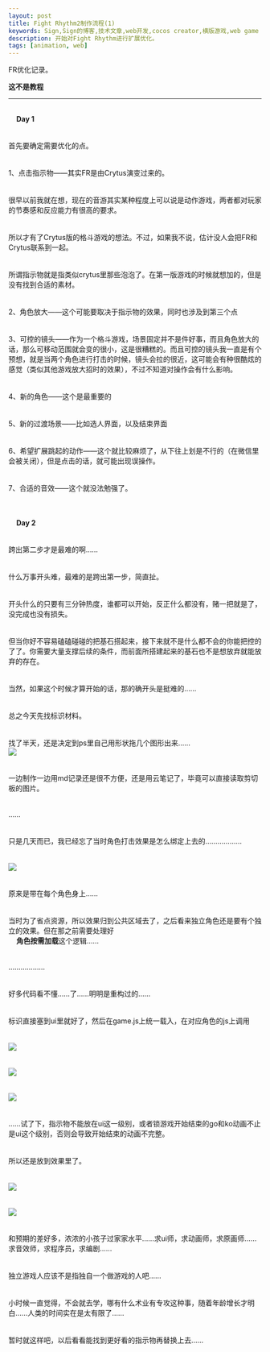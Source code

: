 ```yaml
---
layout: post
title: Fight Rhythm2制作流程(1)
keywords: Sign,Sign的博客,技术文章,web开发,cocos creator,横版游戏,web game
description: 开始对Fight Rhythm进行扩展优化。
tags: [animation, web]
---
```


FR优化记录。

**这不是教程**

--------

<div class="editor-area" id="noteIFrameContent">
  <div style="white-space: pre-wrap;" yne-bulb-block="paragraph">
    <span style="font-weight:bold;">Day 1</span></div>
  <div style="white-space: pre-wrap;" yne-bulb-block="paragraph">
    <br></div>
  <div style="white-space: pre-wrap;" yne-bulb-block="paragraph">首先要确定需要优化的点。</div>
  <div style="white-space: pre-wrap;" yne-bulb-block="paragraph">
    <br></div>
  <div style="white-space: pre-wrap;" yne-bulb-block="paragraph">1、点击指示物——其实FR是由Crytus演变过来的。</div>
  <div style="white-space: pre-wrap;" yne-bulb-block="paragraph">
    <br></div>
  <div style="white-space: pre-wrap;" yne-bulb-block="paragraph">很早以前我就在想，现在的音游其实某种程度上可以说是动作游戏，两者都对玩家的节奏感和反应能力有很高的要求。</div>
  <div style="white-space: pre-wrap;" yne-bulb-block="paragraph">
    <br></div>
  <div style="white-space: pre-wrap;" yne-bulb-block="paragraph">所以才有了Crytus版的格斗游戏的想法。不过，如果我不说，估计没人会把FR和Crytus联系到一起。</div>
  <div style="white-space: pre-wrap;" yne-bulb-block="paragraph">
    <br></div>
  <div style="white-space: pre-wrap;" yne-bulb-block="paragraph">所谓指示物就是指类似crytus里那些泡泡了。在第一版游戏的时候就想加的，但是没有找到合适的素材。</div>
  <div style="white-space: pre-wrap;" yne-bulb-block="paragraph">
    <br></div>
  <div style="white-space: pre-wrap;" yne-bulb-block="paragraph">2、角色放大——这个可能要取决于指示物的效果，同时也涉及到第三个点</div>
  <div style="white-space: pre-wrap;" yne-bulb-block="paragraph">
    <br></div>
  <div style="white-space: pre-wrap;" yne-bulb-block="paragraph">3、可控的镜头——作为一个格斗游戏，场景固定并不是件好事，而且角色放大的话，那么可移动范围就会变的很小，这是很糟糕的。而且可控的镜头我一直是有个预想，就是当两个角色进行打击的时候，镜头会拉的很近，这可能会有种很酷炫的感觉（类似其他游戏放大招时的效果），不过不知道对操作会有什么影响。</div>
  <div style="white-space: pre-wrap;" yne-bulb-block="paragraph">
    <br></div>
  <div style="white-space: pre-wrap;" yne-bulb-block="paragraph">4、新的角色——这个是最重要的</div>
  <div style="white-space: pre-wrap;" yne-bulb-block="paragraph">
    <br></div>
  <div style="white-space: pre-wrap;" yne-bulb-block="paragraph">5、新的过渡场景——比如选人界面，以及结束界面</div>
  <div style="white-space: pre-wrap;" yne-bulb-block="paragraph">
    <br></div>
  <div style="white-space: pre-wrap;" yne-bulb-block="paragraph">6、希望扩展跳起的动作——这个就比较麻烦了，从下往上划是不行的（在微信里会被关闭），但是点击的话，就可能出现误操作。</div>
  <div style="white-space: pre-wrap;" yne-bulb-block="paragraph">
    <br></div>
  <div style="white-space: pre-wrap;" yne-bulb-block="paragraph">7、合适的音效——这个就没法勉强了。</div>
  <div style="white-space: pre-wrap;" yne-bulb-block="paragraph">
    <br></div>
  <div style="white-space: pre-wrap;" yne-bulb-block="paragraph">
    <span style="font-weight:bold;">Day 2</span></div>
  <div style="white-space: pre-wrap;" yne-bulb-block="paragraph">
    <br></div>
  <div style="white-space: pre-wrap;" yne-bulb-block="paragraph">跨出第二步才是最难的啊……</div>
  <div style="white-space: pre-wrap;" yne-bulb-block="paragraph">
    <br></div>
  <div style="white-space: pre-wrap;" yne-bulb-block="paragraph">什么万事开头难，最难的是跨出第一步，简直扯。</div>
  <div style="white-space: pre-wrap;" yne-bulb-block="paragraph">
    <br></div>
  <div style="white-space: pre-wrap;" yne-bulb-block="paragraph">开头什么的只要有三分钟热度，谁都可以开始，反正什么都没有，赌一把就是了，没完成也没有损失。</div>
  <div style="white-space: pre-wrap;" yne-bulb-block="paragraph">
    <br></div>
  <div style="white-space: pre-wrap;" yne-bulb-block="paragraph">但当你好不容易磕磕碰碰的把基石搭起来，接下来就不是什么都不会的你能把控的了了。你需要大量支撑后续的条件，而前面所搭建起来的基石也不是想放弃就能放弃的存在。</div>
  <div style="white-space: pre-wrap;" yne-bulb-block="paragraph">
    <br></div>
  <div style="white-space: pre-wrap;" yne-bulb-block="paragraph">当然，如果这个时候才算开始的话，那的确开头是挺难的……</div>
  <div style="white-space: pre-wrap;" yne-bulb-block="paragraph">
    <br></div>
  <div style="white-space: pre-wrap;" yne-bulb-block="paragraph">总之今天先找标识材料。</div>
  <div style="white-space: pre-wrap;" yne-bulb-block="paragraph">
    <br></div>
  <div style="white-space: pre-wrap;" yne-bulb-block="paragraph">找了半天，还是决定到ps里自己用形状拖几个图形出来……</div>
  <div yne-bulb-block="image">
    <img src="http://note.youdao.com/yws/public/resource/5601062fa688f37b11dcd7accbc1f38a/xmlnote/WEBRESOURCE0a531ffc07050e2ced81249cb1642dc7/55" data-media-type="image" style="cursor: pointer;"></div>
  <div style="white-space: pre-wrap;" yne-bulb-block="paragraph">
    <br></div>
  <div style="white-space: pre-wrap;" yne-bulb-block="paragraph">一边制作一边用md记录还是很不方便，还是用云笔记了，毕竟可以直接读取剪切板的图片。</div>
  <div style="white-space: pre-wrap;" yne-bulb-block="paragraph">
    <br></div>
  <div style="white-space: pre-wrap;" yne-bulb-block="paragraph">……</div>
  <div style="white-space: pre-wrap;" yne-bulb-block="paragraph">
    <br></div>
  <div style="white-space: pre-wrap;" yne-bulb-block="paragraph">只是几天而已，我已经忘了当时角色打击效果是怎么绑定上去的………………</div>
  <div style="white-space: pre-wrap;" yne-bulb-block="paragraph">
    <br></div>
  <div yne-bulb-block="image">
    <img src="http://note.youdao.com/yws/public/resource/5601062fa688f37b11dcd7accbc1f38a/xmlnote/WEBRESOURCEa5f203f8a91c967843e2e0678fdb467e/68" data-media-type="image" style="cursor: pointer;"></div>
  <div style="white-space: pre-wrap;" yne-bulb-block="paragraph">
    <br></div>
  <div style="white-space: pre-wrap;" yne-bulb-block="paragraph">原来是带在每个角色身上……</div>
  <div style="white-space: pre-wrap;" yne-bulb-block="paragraph">
    <br></div>
  <div style="white-space: pre-wrap;" yne-bulb-block="paragraph">当时为了省点资源，所以效果归到公共区域去了，之后看来独立角色还是要有个独立的效果。但在那之前需要处理好
    <span style="font-weight:bold;">角色按需加载</span>这个逻辑……</div>
  <div style="white-space: pre-wrap;" yne-bulb-block="paragraph">
    <br></div>
  <div style="white-space: pre-wrap;" yne-bulb-block="paragraph">………………</div>
  <div style="white-space: pre-wrap;" yne-bulb-block="paragraph">
    <br></div>
  <div style="white-space: pre-wrap;" yne-bulb-block="paragraph">好多代码看不懂……了……明明是重构过的……</div>
  <div style="white-space: pre-wrap;" yne-bulb-block="paragraph">
    <br></div>
  <div style="white-space: pre-wrap;" yne-bulb-block="paragraph">标识直接塞到ui里就好了，然后在game.js上统一载入，在对应角色的js上调用</div>
  <div style="white-space: pre-wrap;" yne-bulb-block="paragraph">
    <br></div>
  <div yne-bulb-block="image">
    <img src="http://note.youdao.com/yws/public/resource/5601062fa688f37b11dcd7accbc1f38a/xmlnote/WEBRESOURCE43b893c4dddb58c31778d5edc9174e5a/83" data-media-type="image" style="cursor: pointer;"></div>
  <div style="white-space: pre-wrap;" yne-bulb-block="paragraph">
    <br></div>
  <div yne-bulb-block="image">
    <img src="http://note.youdao.com/yws/public/resource/5601062fa688f37b11dcd7accbc1f38a/xmlnote/WEBRESOURCE9eb691a471b90645b8938dd94404e508/84" data-media-type="image" style="cursor: pointer;"></div>
  <div style="white-space: pre-wrap;" yne-bulb-block="paragraph">
    <br></div>
  <div yne-bulb-block="image">
    <img src="http://note.youdao.com/yws/public/resource/5601062fa688f37b11dcd7accbc1f38a/xmlnote/WEBRESOURCEc4e554bb96db6e4ccdb7eb0d6ef6bbbb/87" data-media-type="image" style="cursor: pointer;"></div>
  <div style="white-space: pre-wrap;" yne-bulb-block="paragraph">
    <br></div>
  <div style="white-space: pre-wrap;" yne-bulb-block="paragraph">……试了下，指示物不能放在ui这一级别，或者锁游戏开始结束的go和ko动画不止是ui这个级别，否则会导致开始结束的动画不完整。</div>
  <div style="white-space: pre-wrap;" yne-bulb-block="paragraph">
    <br></div>
  <div style="white-space: pre-wrap;" yne-bulb-block="paragraph">所以还是放到效果里了。</div>
  <div style="white-space: pre-wrap;" yne-bulb-block="paragraph">
    <br></div>
  <div yne-bulb-block="image">
    <img src="http://note.youdao.com/yws/public/resource/5601062fa688f37b11dcd7accbc1f38a/xmlnote/WEBRESOURCE04ff56515f9887e44c9cc1e433c656f8/109" data-media-type="image" style="cursor: pointer;"></div>
  <div style="white-space: pre-wrap;" yne-bulb-block="paragraph">
    <br></div>
  <div yne-bulb-block="image">
    <img src="http://note.youdao.com/yws/public/resource/5601062fa688f37b11dcd7accbc1f38a/xmlnote/WEBRESOURCEec621c91e1487a7a9c5699040ab31ad9/92" data-media-type="image" style="cursor: pointer;"></div>
  <div style="white-space: pre-wrap;" yne-bulb-block="paragraph">
    <br></div>
  <div style="white-space: pre-wrap;" yne-bulb-block="paragraph">和预期的差好多，浓浓的小孩子过家家水平……求ui师，求动画师，求原画师……求音效师，求程序员，求编剧……</div>
  <div style="white-space: pre-wrap;" yne-bulb-block="paragraph">
    <br></div>
  <div style="white-space: pre-wrap;" yne-bulb-block="paragraph">独立游戏人应该不是指独自一个做游戏的人吧……</div>
  <div style="white-space: pre-wrap;" yne-bulb-block="paragraph">
    <br></div>
  <div style="white-space: pre-wrap;" yne-bulb-block="paragraph">小时候一直觉得，不会就去学，哪有什么术业有专攻这种事，随着年龄增长才明白……人类的时间实在是太有限了……</div>
  <div style="white-space: pre-wrap;" yne-bulb-block="paragraph">
    <br></div>
  <div style="white-space: pre-wrap;" yne-bulb-block="paragraph">暂时就这样吧，以后看看能找到更好看的指示物再替换上去……</div>
  <div style="white-space: pre-wrap;" yne-bulb-block="paragraph">
    <br></div>
  <div style="white-space: pre-wrap;" yne-bulb-block="paragraph">
    <br></div>
  <div style="white-space: pre-wrap;" yne-bulb-block="paragraph">
    <br></div>
</div>